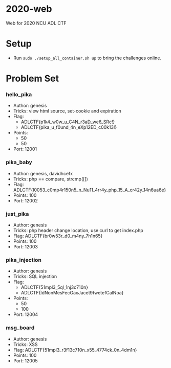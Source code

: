 # 2020-web

Web for 2020 NCU ADL CTF

# Setup

- Run `sudo ./setup_all_container.sh up` to bring the challenges online.

 
# Problem Set
### hello_pika
- Author: genesis
- Tricks: view html source, set-cookie and expiration
- Flag:
    - ADLCTF{p1k4_w0w_u_C4N_r3aD_we6_SRc!}
    - ADLCTF{pika_u_f0und_4n_eXp12ED_c00k13!}
- Points:
    - 50
    - 50
- Port: 12001

### pika_baby
- Author: genesis, davidhcefx
- Tricks: php == compare, strcmp([])
- Flag: ADLCTF{l0053_c0mp4r150n5_n_Nu11_4rr4y_php_15_A_cr42y_14n6ua6e}
- Points: 100
- Port: 12002

### just_pika
- Author: genesis
- Tricks: php header change location, use curl to get index.php
- Flag: ADLCTF{br0w53r_d0_m4ny_7h1n65}
- Points: 100
- Port: 12003

### pika_injection
- Author: genesis
- Tricks: SQL injection
- Flag:
    - ADLCTF{51mpl3_5ql_1nj3c710n}
    - ADLCTF{IdNonMesFecGaxJacet9twetefCalNoa}
- Points: 
    - 50
    - 100
- Port: 12004

### msg_board
- Author: genesis
- Tricks: XSS
- Flag: ADLCTF{51mpl3_r3f13c710n_x55_4774ck_0n_4dm1n}
- Points: 100
- Port: 12005

